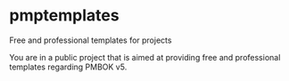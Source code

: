 pmptemplates
============

Free and professional templates for projects

You are in a public project that is aimed at providing free and professional templates regarding PMBOK v5.
